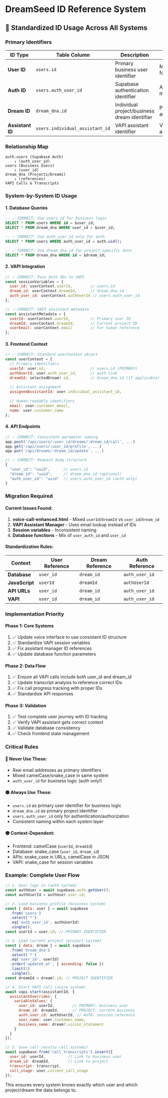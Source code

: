 # DreamSeed ID Reference System

## 🎯 **Standardized ID Usage Across All Systems**

### **Primary Identifiers**

| ID Type | Table Column | Description | Usage |
|---------|--------------|-------------|-------|
| **User ID** | `users.id` | Primary business user identifier | Main user reference for all business logic |
| **Auth ID** | `users.auth_user_id` | Supabase authentication identifier | Authentication/session management only |
| **Dream ID** | `dream_dna.id` | Individual project/business dream identifier | Project-specific data and tracking |
| **Assistant ID** | `users.individual_assistant_id` | VAPI assistant identifier | Voice assistant assignment |

### **Relationship Map**

```
auth.users (Supabase Auth)
    ↓ (auth_user_id)
users (Business Users)
    ↓ (user_id)
dream_dna (Projects/Dreams)
    ↓ (references)
VAPI Calls & Transcripts
```

### **System-by-System ID Usage**

#### **1. Database Queries**
```sql
-- ✅ CORRECT: Use users.id for business logic
SELECT * FROM users WHERE id = $user_id;
SELECT * FROM dream_dna WHERE user_id = $user_id;

-- ✅ CORRECT: Use auth_user_id only for auth
SELECT * FROM users WHERE auth_user_id = auth.uid();

-- ✅ CORRECT: Use dream_dna.id for project-specific data  
SELECT * FROM dream_dna WHERE id = $dream_id;
```

#### **2. VAPI Integration**
```javascript
// ✅ CORRECT: Pass both IDs to VAPI
const sessionVariables = {
  user_id: userContext.userId,        // users.id
  dream_id: userContext.dreamId,      // dream_dna.id  
  auth_user_id: userContext.authUserId // users.auth_user_id
};

// ✅ CORRECT: VAPI assistant metadata
const assistantMetadata = {
  userId: userContext.userId,         // Primary user ID
  dreamId: userContext.dreamId,       // Current project ID
  userEmail: userContext.email        // For human reference
};
```

#### **3. Frontend Context**
```javascript
// ✅ CORRECT: Standard userContext object
const userContext = {
  // Primary identifiers
  userId: user.id,                    // users.id (PRIMARY)
  authUserId: user.auth_user_id,      // auth link
  dreamId: selectedDream?.id,         // dream_dna.id (if applicable)
  
  // Assistant assignment
  assignedAssistantId: user.individual_assistant_id,
  
  // Human-readable identifiers
  email: user.customer_email,
  name: user.customer_name
};
```

#### **4. API Endpoints**
```javascript
// ✅ CORRECT: Consistent parameter naming
app.post('/api/users/:user_id/dreams/:dream_id/call', ...)
app.get('/api/users/:user_id/profile', ...)
app.put('/api/dreams/:dream_id/update', ...)

// ✅ CORRECT: Request body structure
{
  "user_id": "uuid",      // users.id
  "dream_id": "uuid",     // dream_dna.id (optional)
  "auth_user_id": "uuid"  // users.auth_user_id (auth only)
}
```

### **Migration Required**

#### **Current Issues Found:**
1. **voice-call-enhanced.html** - Mixed `userId`/`dreamId` vs `user_id`/`dream_id`
2. **VAPI Assistant Manager** - Uses email lookup instead of IDs
3. **Session variables** - Inconsistent naming
4. **Database functions** - Mix of `user_auth_id` and `user_id`

#### **Standardization Rules:**

| Context | User Reference | Dream Reference | Auth Reference |
|---------|---------------|-----------------|----------------|
| **Database** | `user_id` | `dream_id` | `auth_user_id` |
| **JavaScript** | `userId` | `dreamId` | `authUserId` |
| **API URLs** | `user_id` | `dream_id` | `auth_user_id` |
| **VAPI** | `user_id` | `dream_id` | `auth_user_id` |

### **Implementation Priority**

#### **Phase 1: Core Systems**
1. ✅ Update voice interface to use consistent ID structure
2. ✅ Standardize VAPI session variables
3. ✅ Fix assistant manager ID references
4. ✅ Update database function parameters

#### **Phase 2: Data Flow**
1. ✅ Ensure all VAPI calls include both user_id and dream_id
2. ✅ Update transcript analysis to reference correct IDs
3. ✅ Fix call progress tracking with proper IDs
4. ✅ Standardize API responses

#### **Phase 3: Validation**
1. ✅ Test complete user journey with ID tracking
2. ✅ Verify VAPI assistant gets correct context
3. ✅ Validate database consistency
4. ✅ Check frontend state management

### **Critical Rules**

#### **🔴 Never Use These:**
- Raw email addresses as primary identifiers
- Mixed camelCase/snake_case in same system
- `auth_user_id` for business logic (auth only!)

#### **🟢 Always Use These:**
- `users.id` as primary user identifier for business logic
- `dream_dna.id` as primary project identifier
- `users.auth_user_id` only for authentication/authorization
- Consistent naming within each system layer

#### **🟡 Context-Dependent:**
- Frontend: camelCase (`userId`, `dreamId`)
- Database: snake_case (`user_id`, `dream_id`)  
- APIs: snake_case in URLs, camelCase in JSON
- VAPI: snake_case for session variables

### **Example: Complete User Flow**

```javascript
// 1. User logs in (auth system)
const authUser = await supabase.auth.getUser();
const authUserId = authUser.user.id;

// 2. Load business profile (business system)  
const { data: user } = await supabase
  .from('users')
  .select('*')
  .eq('auth_user_id', authUserId)
  .single();
const userId = user.id; // PRIMARY IDENTIFIER

// 3. Load current project (project system)
const { data: dream } = await supabase
  .from('dream_dna')
  .select('*')
  .eq('user_id', userId)
  .order('updated_at', { ascending: false })
  .limit(1)
  .single();
const dreamId = dream?.id; // PROJECT IDENTIFIER

// 4. Start VAPI call (voice system)
await vapi.start(assistantId, {
  assistantOverrides: {
    variableValues: {
      user_id: userId,        // PRIMARY: business user
      dream_id: dreamId,      // PROJECT: current business
      auth_user_id: authUserId, // AUTH: session reference
      user_name: user.customer_name,
      business_name: dream?.vision_statement
    }
  }
});

// 5. Save call results (all systems)
await supabase.from('call_transcripts').insert({
  user_id: userId,          // Link to business user
  dream_id: dreamId,        // Link to project
  transcript: transcript,
  call_stage: user.current_call_stage
});
```

This ensures every system knows exactly which user and which project/dream the data belongs to.